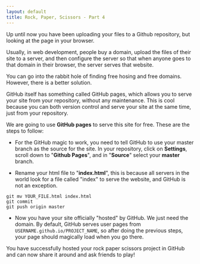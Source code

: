 ```yaml
---
layout: default
title: Rock, Paper, Scissors - Part 4
---
```


Up until now you have been uploading your files to a Github repository, but looking at the page in your browser.

Usually, in web development, people buy a domain, upload the files of their site to a server, and then configure the server so that when anyone goes to that domain in their browser, the server serves that website.

You can go into the rabbit hole of finding free hosing and free domains. However, there is a better solution.

GitHub itself has something called GitHub pages, which allows you to serve your site from your repository, without any maintenance. This is cool because you can both version control and serve your site at the same time, just from your repository.

We are going to use **GitHub pages** to serve this site for free. These are the steps to follow:

* For the GitHub magic to work, you need to tell GitHub to use your master branch as the source for the site. In your repository, click on **Settings**, scroll down to "**Github Pages**", and in "**Source**" select your **master** branch.

* Rename your html file to "**index.html**", this is because all servers in the world look for a file called "index" to serve the website, and GitHub is not an exception.

```git
git mv YOUR_FILE.html index.html
git commit
git push origin master
```

* Now you have your site officially "hosted" by GitHub. We just need the domain. By default, GitHub serves user pages from `USERNAME.github.io/PROJECT_NAME`, so after doing the previous steps, your page should magically load when you go there.

You have successfully hosted your rock paper scissors project in GitHub and can now share it around and ask friends to play!
